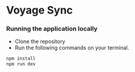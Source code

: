 # Voyage Sync

### Running the application locally
- Clone the repository
- Run the following commands on your terminal.
```bash
npm install
npm run dev
```